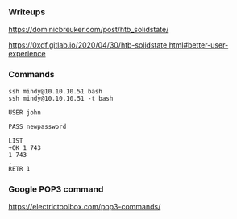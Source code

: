 ### Writeups
https://dominicbreuker.com/post/htb_solidstate/

https://0xdf.gitlab.io/2020/04/30/htb-solidstate.html#better-user-experience

### Commands
```
ssh mindy@10.10.10.51 bash
ssh mindy@10.10.10.51 -t bash
```

```
USER john

PASS newpassword

LIST
+OK 1 743
1 743
.
RETR 1
```

### Google POP3 command
https://electrictoolbox.com/pop3-commands/
